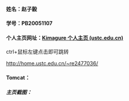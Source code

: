 #### 姓名：赵子毅

#### 学号：PB20051107

#### 个人主页网址：[Kimagure 个人主页 (ustc.edu.cn)](http://home.ustc.edu.cn/~re2477036/)

ctrl+鼠标左键点击即可跳转

http://home.ustc.edu.cn/~re2477036/

#### Tomcat：

##### 主页截图：



#### 